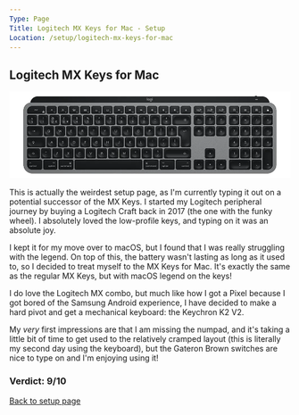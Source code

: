 ```yaml
---
Type: Page
Title: Logitech MX Keys for Mac - Setup
Location: /setup/logitech-mx-keys-for-mac
---
```


## Logitech MX Keys for Mac

<div class="img-container-wide"> <img alt="A picture of the Logitech MX Keys" src="https://raw.githubusercontent.com/george-probably/chachanidze.com/main/Images/setup/logitech-mx-keys-for-mac.webp" )> </div>

This is actually the weirdest setup page, as I'm currently typing it out on a potential successor of the MX Keys. I started my Logitech peripheral journey by buying a Logitech Craft back in 2017 (the one with the funky wheel). I absolutely loved the low-profile keys, and typing on it was an absolute joy.

I kept it for my move over to macOS, but I found that I was really struggling with the legend. On top of this, the battery wasn't lasting as long as it used to, so I decided to treat myself to the MX Keys for Mac. It's exactly the same as the regular MX Keys, but with macOS legend on the keys!

I do love the Logitech MX combo, but much like how I got a Pixel because I got bored of the Samsung Android experience, I have decided to make a hard pivot and get a mechanical keyboard: the Keychron K2 V2.

My *very* first impressions are that I am missing the numpad, and it's taking a little bit of time to get used to the relatively cramped layout (this is literally my second day using the keyboard), but the Gateron Brown switches are nice to type on and I'm enjoying using it!

### Verdict: 9/10

[Back to setup page](/setup)
